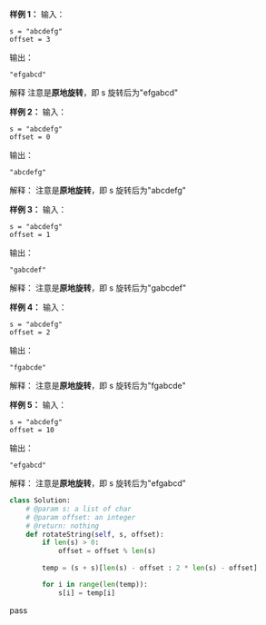 
**样例 1：**
输入：
```
s = "abcdefg"
offset = 3
```
输出：
```
"efgabcd"
```
解释
注意是**原地旋转**，即 s 旋转后为"efgabcd"

**样例 2：**
输入：
```
s = "abcdefg"
offset = 0
```
输出：
```
"abcdefg"
```
解释：
注意是**原地旋转**，即 s 旋转后为"abcdefg"

**样例 3：**
输入：
```
s = "abcdefg"
offset = 1
```
输出：
```
"gabcdef"
```
解释：
注意是**原地旋转**，即 s 旋转后为"gabcdef"

**样例 4：**
输入：
```
s = "abcdefg"
offset = 2
```
输出：
```
"fgabcde"
```
解释：
注意是**原地旋转**，即 s 旋转后为"fgabcde"

**样例 5：**
输入：
```
s = "abcdefg"
offset = 10
```
输出：
```
"efgabcd"
```
解释：
注意是**原地旋转**，即 s 旋转后为"efgabcd"



```python
class Solution:
    # @param s: a list of char
    # @param offset: an integer 
    # @return: nothing
    def rotateString(self, s, offset):
        if len(s) > 0:
            offset = offset % len(s)
            
        temp = (s + s)[len(s) - offset : 2 * len(s) - offset]

        for i in range(len(temp)):
            s[i] = temp[i]
```
pass